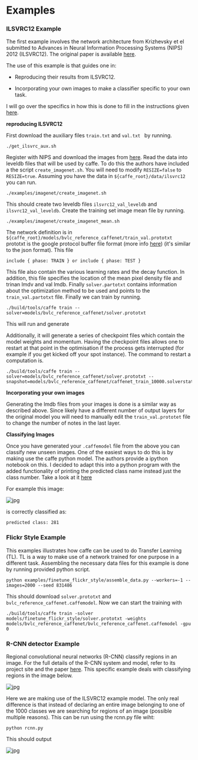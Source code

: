 Examples
===

### ILSVRC12 Example

The first example involves the network architecture from Krizhevsky et el submitted to Advances in Neural Information Processing Systems (NIPS) 2012 (ILSVRC12). The original paper is available [here](http://papers.nips.cc/paper/4824-imagenet-classification-with-deep-convolutional-neural-networks).

The use of this example is that guides one in:

* Reproducing their results from ILSVRC12.

* Incorporating your own images to make a classifier specific to your own task.

I will go over the specifics in how this is done to fill in the instructions given [here](http://caffe.berkeleyvision.org/gathered/examples/imagenet.html).


**reproducing ILSVRC12**

First download the auxiliary files `train.txt` and `val.txt ` by running.

```
./get_ilsvrc_aux.sh
```

Register with NIPS and download the images from [here](google.com). Read the data into leveldb files that will be used by caffe. To do this the authors have included a the script `create_imagenet.sh`. You will need to modify `RESIZE=false` to `RESIZE=true`. Assuming you have the data in `${caffe_root}/data/ilsvrc12` you can run.

```
./examples/imagenet/create_imagenet.sh
```

This should create two leveldb files `ilsvrc12_val_leveldb` and `ilsvrc12_val_leveldb`. Create the training set image mean file by running.

```
./examples/imagenet/create_imagenet_mean.sh
```

The network definition is in `${caffe_root}/models/bvlc_reference_caffenet/train_val.prototxt` prototxt is the google protocol buffer file format (more info [here](https://developers.google.com/protocol-buffers/)) (it's similar to the json format). This file 

```
include { phase: TRAIN } or include { phase: TEST } 
```

This file also contain the various learning rates and the decay function. In addition, this file specifies the location of the mean pixel density file and trinan lmdv and val lmdb. Finally `solver.partotxt` contains information about the optimization method to be used and points to the `train_val.partotxt` file. Finally we can train by running.

```
./build/tools/caffe train --solver=models/bvlc_reference_caffenet/solver.prototxt
```

This will run and generate 

Additionally, it will generate a series of checkpoint files which contain the model weights and momentum. Having the checkpoint files allows one to restart at that point in the optimisation if the process gets interrupted (for example if you get kicked off your spot instance). The command to restart a computation is.

```
./build/tools/caffe train --solver=models/bvlc_reference_caffenet/solver.prototxt --snapshot=models/bvlc_reference_caffenet/caffenet_train_10000.solverstate
```

**Incorporating your own images**

Generating the lmdb files from your images is done is a similar way as described above. Since likely have a different number of output layers for the original model you will need to manually edit the `train_val.prototet` file to change the number of notes in the last layer.


**Classifying Images**

Once you have generated your `.caffemodel` file from the above you can classify new unseen images. One of the easiest ways  to do this is by making use the caffe python model. The authors provide a ipython notebook on this. I decided to adapt this into a python program with the added functionality of printing the predicted class name instead just the class number. Take a look at it [here](/class.py)

For example this image:

![jpg](https://raw.githubusercontent.com/JBed/Fire_Findr/master/2_Examples/cat.jpg)

is correctly classified as:

```
predicted class: 281
```

### Flickr Style Example

This examples illustrates how caffe can be used to do Transfer Learning (TL). TL is a way to make use of a network trained for one purpose in a different task. Assembling the necessary data files for this example is done by running provided python script.

```
python examples/finetune_flickr_style/assemble_data.py --workers=-1 --images=2000 --seed 831486
```

This should download `solver.prototxt` and `bvlc_reference_caffenet.caffemodel`. Now we can start the training with

```
./build/tools/caffe train -solver models/finetune_flickr_style/solver.prototxt -weights models/bvlc_reference_caffenet/bvlc_reference_caffenet.caffemodel -gpu 0
```


### R-CNN detector Example

Regional convolutional neural networks (R-CNN) classify regions in an image. For the full details of the R-CNN system and model, refer to its project site and the paper [here](https://github.com/rbgirshick/rcnn). This specific example deals with classifying regions in the image below.

![jpg](https://raw.githubusercontent.com/JBed/Fire_Findr/master/2_Examples/fish-bike.jpg)

Here we are making use of the ILSVRC12 example model. The only real difference is that instead of declaring an entire image belonging to one of the 1000 classes we are searching for regions of an image (possible multiple reasons). This can be run using the rcnn.py file wiht:

```
python rcnn.py
```

This should output

![jpg](https://raw.githubusercontent.com/JBed/Fire_Findr/master/2_Examples/fish-bike-detected.jpg)

